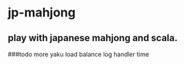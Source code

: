 # jp-mahjong
play with japanese mahjong and scala.
---
###todo
more yaku
load balance
log handler time 